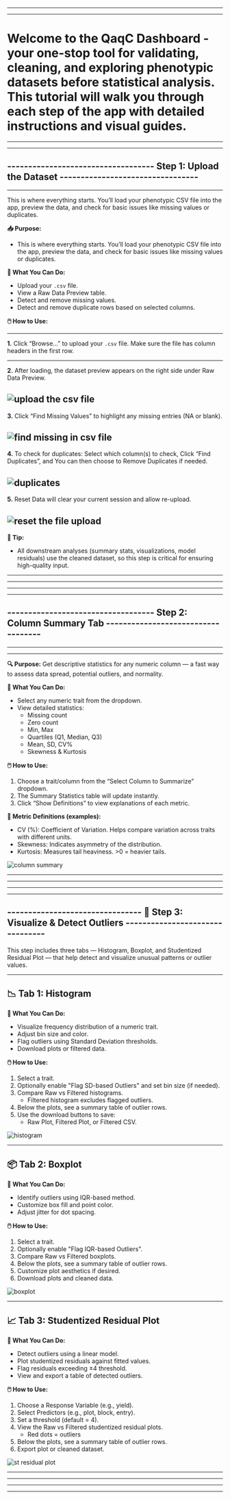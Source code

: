 
* * * 
* * * 
# Welcome to the **QaqC Dashboard** - your one-stop tool for validating, cleaning, and exploring phenotypic datasets before statistical analysis. This tutorial will walk you through each step of the app with detailed instructions and visual guides.
* * * 
* * * 


## ----------------------------------- Step 1: Upload the Dataset ---------------------------------
---

This is where everything starts. You’ll load your phenotypic CSV file into the app, preview the data, and check for basic issues like missing values or duplicates.


**📥 Purpose:**
   * This is where everything starts. You’ll load your phenotypic CSV file into the app, preview the data, and check for basic issues like missing values or duplicates.

**🎯 What You Can Do:**

 * Upload your `.csv` file.
 * View a Raw Data Preview table.
 * Detect and remove missing values.
 * Detect and remove duplicate rows based on selected columns.

**🖱️ How to Use:** 

---

   **1.** Click “Browse…” to upload your `.csv` file. Make sure the file has column headers in the first row.
            
---
   **2.** After loading, the dataset preview appears on the right side under Raw Data Preview.

  ![upload the csv file](assets/Step-01.gif)
 ---
      
   **3.** Click “Find Missing Values” to highlight any missing entries (NA or blank).

  ![find missing in csv file](assets/Step-02.gif)
---
      
   **4.** To check for duplicates: Select which column(s) to check, Click “Find Duplicates”, and You can then choose to Remove Duplicates if needed.

  ![duplicates](assets/Step-03.gif)
---

   **5.** Reset Data will clear your current session and allow re-upload.

  ![reset the file upload](assets/Step-04.gif)
---

**🧠 Tip:**

   * All downstream analyses (summary stats, visualizations, model residuals) use the cleaned dataset, so this step is critical for ensuring high-quality input.



* * * 
* * *
* * * 
* * *


## ----------------------------------- Step 2: Column Summary Tab -----------------------------------
---
---

**🔍 Purpose:** 
Get descriptive statistics for any numeric column — a fast way to assess data spread, potential outliers, and normality.

**🎯 What You Can Do:** 
  * Select any numeric trait from the dropdown.
  * View detailed statistics:
      * Missing count
      * Zero count
      * Min, Max
      * Quartiles (Q1, Median, Q3)
      * Mean, SD, CV%
      * Skewness & Kurtosis

**🖱️ How to Use:**

  1. Choose a trait/column from the “Select Column to Summarize” dropdown.
  2. The Summary Statistics table will update instantly.
  3. Click “Show Definitions” to view explanations of each metric.

**📘 Metric Definitions (examples):**

  * CV (%): Coefficient of Variation. Helps compare variation across traits with different units.
  * Skewness: Indicates asymmetry of the distribution.
  * Kurtosis: Measures tail heaviness. >0 = heavier tails.



   ![column summary](assets/Step-05.gif)
      


* * * 
* * *
* * * 
* * *


## -------------------------------- 🚦 Step 3: Visualize & Detect Outliers --------------------------------

This step includes three tabs — Histogram, Boxplot, and Studentized Residual Plot — that help detect and visualize unusual patterns or outlier values.
* * *

## 📉 Tab 1: Histogram

**🎯 What You Can Do:**

  * Visualize frequency distribution of a numeric trait.
  * Adjust bin size and color.
  * Flag outliers using Standard Deviation thresholds.
  * Download plots or filtered data.

**🖱️ How to Use:**

  1. Select a trait.
  2. Optionally enable "Flag SD-based Outliers" and set bin size (if needed).
  3. Compare Raw vs Filtered histograms.
      * Filtered histogram excludes flagged outliers.
  4. Below the plots, see a summary table of outlier rows.
  5. Use the download buttons to save:
      * Raw Plot, Filtered Plot, or Filtered CSV.

   ![histogram](assets/Step-06.gif)

---

## 📦 Tab 2: Boxplot

**🎯 What You Can Do:**

  * Identify outliers using IQR-based method.
  * Customize box fill and point color.
  * Adjust jitter for dot spacing.

**🖱️ How to Use:**

  1. Select a trait.
  2. Optionally enable "Flag IQR-based Outliers".
  3. Compare Raw vs Filtered boxplots.
  4. Below the plots, see a summary table of outlier rows.
  5. Customize plot aesthetics if desired.
  6. Download plots and cleaned data.

   ![boxplot](assets/Step-07.gif)

---

## 📈 Tab 3: Studentized Residual Plot

**🎯 What You Can Do:**

  * Detect outliers using a linear model.
  * Plot studentized residuals against fitted values.
  * Flag residuals exceeding ±4 threshold.
  * View and export a table of detected outliers.

**🖱️ How to Use:**

  1. Choose a Response Variable (e.g., yield).
  2. Select Predictors (e.g., plot, block, entry).
  3. Set a threshold (default = 4).
  4. View the Raw vs Filtered studentized residual plots.
       * Red dots = outliers
  5. Below the plots, see a summary table of outlier rows.
  6. Export plot or cleaned dataset.

   ![st residual plot](assets/Step-08.gif)

* * * 
* * *
* * *
* * *
